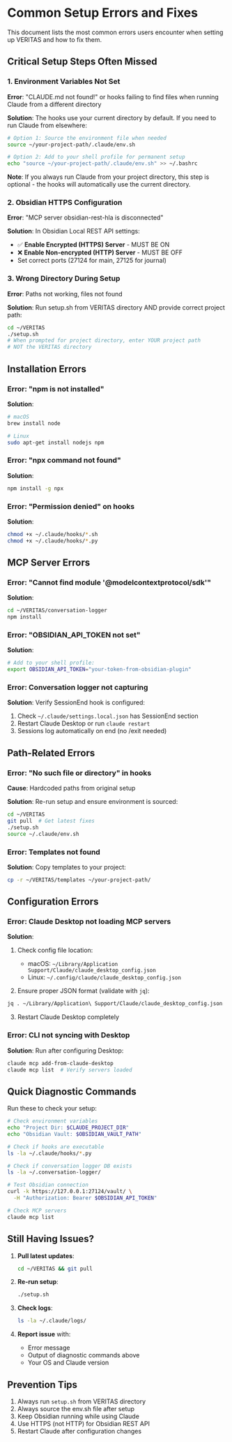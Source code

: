 # Common Setup Errors and Fixes

This document lists the most common errors users encounter when setting up VERITAS and how to fix them.

## Critical Setup Steps Often Missed

### 1. Environment Variables Not Set
**Error**: "CLAUDE.md not found!" or hooks failing to find files when running Claude from a different directory

**Solution**: The hooks use your current directory by default. If you need to run Claude from elsewhere:
```bash
# Option 1: Source the environment file when needed
source ~/your-project-path/.claude/env.sh

# Option 2: Add to your shell profile for permanent setup
echo "source ~/your-project-path/.claude/env.sh" >> ~/.bashrc
```

**Note**: If you always run Claude from your project directory, this step is optional - the hooks will automatically use the current directory.

### 2. Obsidian HTTPS Configuration
**Error**: "MCP server obsidian-rest-hla is disconnected"

**Solution**: In Obsidian Local REST API settings:
- ✅ **Enable Encrypted (HTTPS) Server** - MUST BE ON
- ❌ **Enable Non-encrypted (HTTP) Server** - MUST BE OFF
- Set correct ports (27124 for main, 27125 for journal)

### 3. Wrong Directory During Setup
**Error**: Paths not working, files not found

**Solution**: Run setup.sh from VERITAS directory AND provide correct project path:
```bash
cd ~/VERITAS
./setup.sh
# When prompted for project directory, enter YOUR project path
# NOT the VERITAS directory
```

## Installation Errors

### Error: "npm is not installed"
**Solution**:
```bash
# macOS
brew install node

# Linux
sudo apt-get install nodejs npm
```

### Error: "npx command not found"
**Solution**:
```bash
npm install -g npx
```

### Error: "Permission denied" on hooks
**Solution**:
```bash
chmod +x ~/.claude/hooks/*.sh
chmod +x ~/.claude/hooks/*.py
```

## MCP Server Errors

### Error: "Cannot find module '@modelcontextprotocol/sdk'"
**Solution**:
```bash
cd ~/VERITAS/conversation-logger
npm install
```

### Error: "OBSIDIAN_API_TOKEN not set"
**Solution**:
```bash
# Add to your shell profile:
export OBSIDIAN_API_TOKEN="your-token-from-obsidian-plugin"
```

### Error: Conversation logger not capturing
**Solution**: Verify SessionEnd hook is configured:
1. Check `~/.claude/settings.local.json` has SessionEnd section
2. Restart Claude Desktop or run `claude restart`
3. Sessions log automatically on end (no /exit needed)

## Path-Related Errors

### Error: "No such file or directory" in hooks
**Cause**: Hardcoded paths from original setup

**Solution**: Re-run setup and ensure environment is sourced:
```bash
cd ~/VERITAS
git pull  # Get latest fixes
./setup.sh
source ~/.claude/env.sh
```

### Error: Templates not found
**Solution**: Copy templates to your project:
```bash
cp -r ~/VERITAS/templates ~/your-project-path/
```

## Configuration Errors

### Error: Claude Desktop not loading MCP servers
**Solution**: 
1. Check config file location:
   - macOS: `~/Library/Application Support/Claude/claude_desktop_config.json`
   - Linux: `~/.config/claude/claude_desktop_config.json`

2. Ensure proper JSON format (validate with `jq`):
```bash
jq . ~/Library/Application\ Support/Claude/claude_desktop_config.json
```

3. Restart Claude Desktop completely

### Error: CLI not syncing with Desktop
**Solution**: Run after configuring Desktop:
```bash
claude mcp add-from-claude-desktop
claude mcp list  # Verify servers loaded
```

## Quick Diagnostic Commands

Run these to check your setup:

```bash
# Check environment variables
echo "Project Dir: $CLAUDE_PROJECT_DIR"
echo "Obsidian Vault: $OBSIDIAN_VAULT_PATH"

# Check if hooks are executable
ls -la ~/.claude/hooks/*.py

# Check if conversation logger DB exists
ls -la ~/.conversation-logger/

# Test Obsidian connection
curl -k https://127.0.0.1:27124/vault/ \
  -H "Authorization: Bearer $OBSIDIAN_API_TOKEN"

# Check MCP servers
claude mcp list
```

## Still Having Issues?

1. **Pull latest updates**:
   ```bash
   cd ~/VERITAS && git pull
   ```

2. **Re-run setup**:
   ```bash
   ./setup.sh
   ```

3. **Check logs**:
   ```bash
   ls -la ~/.claude/logs/
   ```

4. **Report issue** with:
   - Error message
   - Output of diagnostic commands above
   - Your OS and Claude version

## Prevention Tips

1. Always run `setup.sh` from VERITAS directory
2. Always source the env.sh file after setup
3. Keep Obsidian running while using Claude
4. Use HTTPS (not HTTP) for Obsidian REST API
5. Restart Claude after configuration changes
